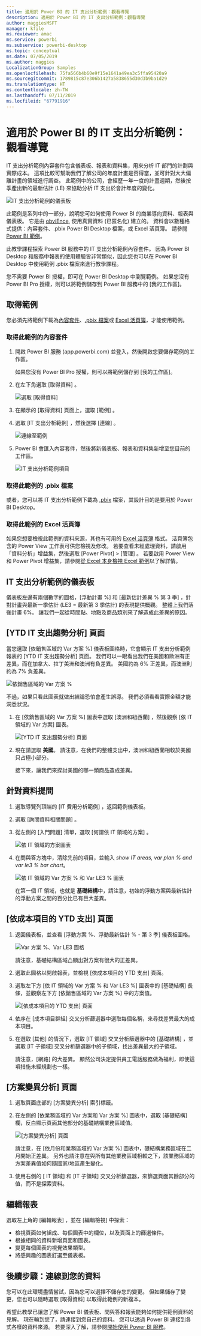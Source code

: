 ```yaml
---
title: 適用於 Power BI 的 IT 支出分析範例：觀看導覽
description: 適用於 Power BI 的 IT 支出分析範例：觀看導覽
author: maggiesMSFT
manager: kfile
ms.reviewer: amac
ms.service: powerbi
ms.subservice: powerbi-desktop
ms.topic: conceptual
ms.date: 07/05/2019
ms.author: maggies
LocalizationGroup: Samples
ms.openlocfilehash: 75fa566b4b60e9f15e1641a49ea3c5ffa95420a9
ms.sourcegitcommit: 1789815c87e306b1427a5838655d30d3b9ba1d29
ms.translationtype: HT
ms.contentlocale: zh-TW
ms.lasthandoff: 07/11/2019
ms.locfileid: "67791916"
---
```

# <a name="it-spend-analysis-sample-for-power-bi-take-a-tour"></a>適用於 Power BI 的 IT 支出分析範例：觀看導覽

IT 支出分析範例內容套件包含儀表板、報表和資料集，用來分析 IT 部門的計劃與實際成本。 這項比較可幫助我們了解公司的年度計畫是否得當，並可針對大大偏離計畫的領域進行調查。 此範例中的公司，會經歷一年一度的計畫週期，然後按季產出新的最新估計 (LE) 來協助分析 IT 支出於會計年度的變化。

![IT 支出分析範例的儀表板](media/sample-it-spend/it1.png)

此範例是系列中的一部分，說明您可如何使用 Power BI 的商業導向資料、報表與儀表板。 它是由 [obviEnce](http://www.obvience.com/), 使用真實資料 (已匿名化) 建立的。 資料會以數種格式提供：內容套件、.pbix Power BI Desktop 檔案，或 Excel 活頁簿。 請參閱 [Power BI 範例](sample-datasets.md)。 

此教學課程探索 Power BI 服務中的 IT 支出分析範例內容套件。 因為 Power BI Desktop 和服務中報表的使用體驗皆非常類似，因此您也可以在 Power BI Desktop 中使用範例 .pbix 檔案來進行教學課程。 

您不需要 Power BI 授權，即可在 Power BI Desktop 中瀏覽範例。 如果您沒有 Power BI Pro 授權，則可以將範例儲存到 Power BI 服務中的 [我的工作區]。 

## <a name="get-the-sample"></a>取得範例

 您必須先將範例下載為[內容套件](#get-the-content-pack-for-this-sample)、[.pbix 檔案](#get-the-pbix-file-for-this-sample)或 [Excel 活頁簿](#get-the-excel-workbook-for-this-sample)，才能使用範例。

### <a name="get-the-content-pack-for-this-sample"></a>取得此範例的內容套件

1. 開啟 Power BI 服務 (app.powerbi.com) 並登入，然後開啟您要儲存範例的工作區。

   如果您沒有 Power BI Pro 授權，則可以將範例儲存到 [我的工作區]。

2. 在左下角選取 [取得資料]  。
   
   ![選取 [取得資料]](media/sample-datasets/power-bi-get-data.png)
3. 在顯示的 [取得資料]  頁面上，選取 [範例]  。
   
4. 選取 [IT 支出分析範例]  ，然後選擇 [連線]  。  
  
   ![連線至範例](media/sample-it-spend/it-connect.png)
   
5. Power BI 會匯入內容套件，然後將新儀表板、報表和資料集新增至您目前的工作區。
   
   ![IT 支出分析範例項目](media/sample-it-spend/it-spend-analysis-sample-entry.png)
  
### <a name="get-the-pbix-file-for-this-sample"></a>取得此範例的 .pbix 檔案

或者，您可以將 IT 支出分析範例下載為 [.pbix](http://download.microsoft.com/download/E/9/8/E98CEB6D-CEBB-41CF-BA2B-1A1D61B27D87/IT%20Spend%20Analysis%20Sample%20PBIX.pbix) 檔案，其設計目的是要用於 Power BI Desktop。

### <a name="get-the-excel-workbook-for-this-sample"></a>取得此範例的 Excel 活頁簿

如果您想要檢視此範例的資料來源，其也有可用的 [Excel 活頁簿](http://go.microsoft.com/fwlink/?LinkId=529783) 格式。 活頁簿包含的 Power View 工作表可供您檢視及修改。 若要查看未經處理資料，請啟用「資料分析」增益集，然後選取 [Power Pivot] > [管理]  。 若要啟用 Power View 和 Power Pivot 增益集，請參閱[從 Excel 本身檢視 Excel 範例](sample-datasets.md#optional-take-a-look-at-the-excel-samples-from-inside-excel-itself)以了解詳情。

## <a name="it-spend-analysis-sample-dashboard"></a>IT 支出分析範例的儀表板
儀表板左邊有兩個數字的圖格，[浮動計畫 %]  和 [最新估計差異 % 第 3 季]  ，針對計畫與最新一季估計 (LE3 = 最新第 3 季估計) 的表現提供概觀。 整體上我們落後計畫 6%。 讓我們一起從時間點、地點及商品類別來了解造成此差異的原因。

## <a name="ytd-it-spend-trend-analysis-page"></a>[YTD IT 支出趨勢分析] 頁面
當您選取 [依銷售區域的 Var 方案 %]  儀表板圖格時，它會顯示 IT 支出分析範例報表的 [YTD IT 支出趨勢分析]  頁面。 我們可以一眼看出我們在美國和歐洲有正差異，而在加拿大、拉丁美洲和澳洲有負差異。 美國約為 6% 正差異，而澳洲則約為 7% 負差異。

![依銷售區域的 Var 方案 %](media/sample-it-spend/it2.png)

不過，如果只看此圖表就做出結論恐怕會產生誤導。 我們必須看看實際金額才能洞悉狀況。

1. 在 [依銷售區域的 Var 方案 %]  圖表中選取 [澳洲和紐西蘭]  ，然後觀察 [依 IT 領域的 Var 方案]  圖表。

   ![[YTD IT 支出趨勢分析] 頁面](media/sample-it-spend/it3.png)
2. 現在請選取 **美國**。 請注意，在我們的整體支出中，澳洲和紐西蘭相較於美國只占極小部分。

    接下來，讓我們來探討美國的哪一類商品造成差異。

## <a name="ask-questions-of-the-data"></a>針對資料提問
1. 選取導覽列頂端的 [IT 費用分析範例]  ，返回範例儀表板。
2. 選取 [詢問資料相關問題]  。
3. 從左側的 [入門問題]  清單，選取 [何謂依 IT 領域的方案]  。

   ![依 IT 領域的方案圖表](media/sample-it-spend/it-area-chart.png)

4. 在問與答方塊中，清除先前的項目，並輸入 *show IT areas, var plan % and var le3 % bar chart*。

   ![依 IT 領域的 Var 方案 % 和 Var LE3 % 圖表](media/sample-it-spend/it4.png)

   在第一個 IT 領域，也就是 **基礎結構**中，請注意，初始的浮動方案與最新估計的浮動方案之間的百分比已有巨大差異。

## <a name="ytd-spend-by-cost-elements-page"></a>[依成本項目的 YTD 支出] 頁面

1. 返回儀表板，並查看 [浮動方案 %、浮動最新估計 % - 第 3 季]  儀表板圖格。

   ![Var 方案 %、Var LE3 圖格](media/sample-it-spend/it5.png)

   請注意，基礎結構區域凸顯出對方案有很大的正差異。

1. 選取此圖格以開啟報表，並檢視 [依成本項目的 YTD 支出]  頁面。
2. 選取左下方 [依 IT 領域的 Var 方案 % 和 Var LE3 %]  圖表中的 [基礎結構]  長條，並觀察左下方 [依銷售區域的 Var 方案 %]  中的方案值。

    ![[依成本項目的 YTD 支出] 頁面](media/sample-it-spend/it6.png)
3. 依序在 [成本項目群組]  交叉分析篩選器中選取每個名稱，來尋找差異最大的成本項目。
4. 在選取 [其他]  的情況下，選取 [IT 領域]  交叉分析篩選器中的 [基礎結構]  ，並選取 [IT 子領域]  交叉分析篩選器中的子領域，找出差異最大的子領域。  

   請注意，[網路]  的大差異。 顯然公司決定提供員工電話服務做為福利，即使這項措施未經規劃也一樣。

## <a name="plan-variance-analysis-page"></a>[方案變異分析] 頁面

1. 選取頁面底部的 [方案變異分析]  索引標籤。

2. 在左側的 [依業務區域的 Var 方案和 Var 方案 %]  圖表中，選取 [基礎結構]  欄，反白顯示頁面其他部分的基礎結構業務區域值。

    ![[方案變異分析] 頁面](media/sample-it-spend/it7.png)

   請注意，在 [依月份和業務區域的 Var 方案 %]  圖表中，礎結構業務區域在二月開始正差異。 另外也請注意在與所有其他業務區域相較之下，該業務區域的方案差異值如何隨國家/地區產生變化。 

3. 使用右側的 [ IT 領域]  和 [IT 子領域]  交叉分析篩選器，來篩選頁面其餘部分的值，而不是探索資料。 

## <a name="edit-the-report"></a>編輯報表
選取左上角的 [編輯報表]  ，並在 [編輯檢視] 中探索：

* 檢視頁面如何組成、每個圖表中的欄位，以及頁面上的篩選條件。
* 根據相同的資料新增頁面和圖表。
* 變更每個圖表的視覺效果類型。
* 將感興趣的圖表釘選至儀表板。

## <a name="next-steps-connect-to-your-data"></a>後續步驟：連線到您的資料
您可以在此環境盡情嘗試，因為您可以選擇不儲存您的變更。 但如果儲存了變更，您也可以隨時選取 [取得資料]  以取得此範例的新複本。

希望此教學已讓您了解 Power BI 儀表板、問與答和報表能夠如何提供範例資料的見解。 現在輪到您了，請連接到您自己的資料。 您可以透過 Power BI 連接到各式各樣的資料來源。 若要深入了解，請參閱[開始使用 Power BI 服務](service-get-started.md)。
